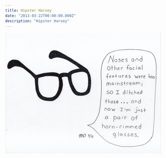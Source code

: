 ```yaml
---
title: Hipster Harvey
date: "2013-03-22T00:00:00.000Z"
description: "Hipster Harvey"
---
```


![hipster harvey](./hipster-harvey.jpg)
